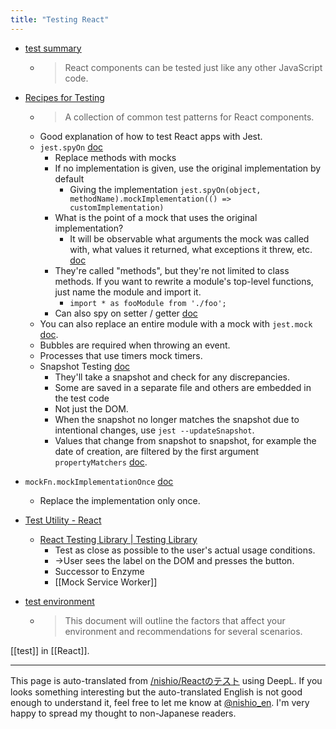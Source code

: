 ```yaml
---
title: "Testing React"
---
```


- [test summary](https://ja.reactjs.org/docs/testing.html)
    - > React components can be tested just like any other JavaScript code.
- [Recipes for Testing](https://ja.reactjs.org/docs/testing.html)
    - > A collection of common test patterns for React components.
    - Good explanation of how to test React apps with Jest.
    - `jest.spyOn` [doc](https://jestjs.io/docs/ja/jest-object#jestspyonobject-methodname)
        - Replace methods with mocks
        - If no implementation is given, use the original implementation by default
            - Giving the implementation `jest.spyOn(object, methodName).mockImplementation(() => customImplementation)`
        - What is the point of a mock that uses the original implementation?
            - It will be observable what arguments the mock was called with, what values it returned, what exceptions it threw, etc. [doc](https://jestjs.io/docs/ja/mock-function-api)
        - They're called "methods", but they're not limited to class methods. If you want to rewrite a module's top-level functions, just name the module and import it.
            - `import * as fooModule from './foo';`
        - Can also spy on setter / getter [doc](https://jestjs.io/docs/ja/jest-object#jestspyonobject-methodname-accesstype)
    - You can also replace an entire module with a mock with `jest.mock` [doc](https://jestjs.io/docs/ja/jest-object#jestmockmodulename-factory-options).
    - Bubbles are required when throwing an event.
    - Processes that use timers mock timers.
    - Snapshot Testing [doc](https://jestjs.io/docs/ja/snapshot-testing)
        - They'll take a snapshot and check for any discrepancies.
        - Some are saved in a separate file and others are embedded in the test code
        - Not just the DOM.
        - When the snapshot no longer matches the snapshot due to intentional changes, use `jest --updateSnapshot`.
        - Values that change from snapshot to snapshot, for example the date of creation, are filtered by the first argument `propertyMatchers` [doc](https://jestjs.io/docs/ja/snapshot-testing#property-matchers).

- `mockFn.mockImplementationOnce` [doc](https://jestjs.io/docs/ja/mock-function-api#mockfnmockimplementationoncefn)
    - Replace the implementation only once.

- [Test Utility - React](https://ja.reactjs.org/docs/test-utils.html)
    - [React Testing Library | Testing Library](https://testing-library.com/docs/react-testing-library/intro/)
        - Test as close as possible to the user's actual usage conditions.
        - →User sees the label on the DOM and presses the button.
        - Successor to Enzyme
        - [[Mock Service Worker]]


- [test environment](https://ja.reactjs.org/docs/testing-environments.html)
    - > This document will outline the factors that affect your environment and recommendations for several scenarios.



[[test]] in [[React]].

---
This page is auto-translated from [/nishio/Reactのテスト](https://scrapbox.io/nishio/Reactのテスト) using DeepL. If you looks something interesting but the auto-translated English is not good enough to understand it, feel free to let me know at [@nishio_en](https://twitter.com/nishio_en). I'm very happy to spread my thought to non-Japanese readers.